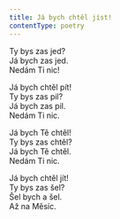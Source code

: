 ```yaml
---
title: Já bych chtěl jíst!
contentType: poetry
---
```


<section>

Ty bys zas jed?  
Já bych zas jed.  
Nedám Ti nic!

Já bych chtěl pít!  
Ty bys zas pil?  
Já bych zas pil.  
Nedám Ti nic.

Já bych Tě chtěl!  
Ty bys zas chtěl?  
Já bych Tě chtěl.  
Nedám Ti nic.

Já bych chtěl jít!  
Ty bys zas šel?  
Šel bych a šel.  
Až na Měsíc.

</section>
